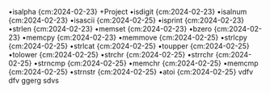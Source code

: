 •isalpha {cm:2024-02-23} +Project
•isdigit {cm:2024-02-23}
•isalnum {cm:2024-02-23}
•isascii {cm:2024-02-25}
•isprint {cm:2024-02-23}
•strlen {cm:2024-02-23}
•memset {cm:2024-02-23}
•bzero {cm:2024-02-23}
•memcpy {cm:2024-02-23}
•memmove {cm:2024-02-25}
•strlcpy {cm:2024-02-25}
•strlcat {cm:2024-02-25}
•toupper {cm:2024-02-25}
•tolower {cm:2024-02-25}
•strchr {cm:2024-02-25}
•strrchr {cm:2024-02-25}
•strncmp {cm:2024-02-25}
•memchr {cm:2024-02-25}
•memcmp {cm:2024-02-25}
•strnstr {cm:2024-02-25}
•atoi {cm:2024-02-25}    vdfv    dfv  ggerg                   sdvs
